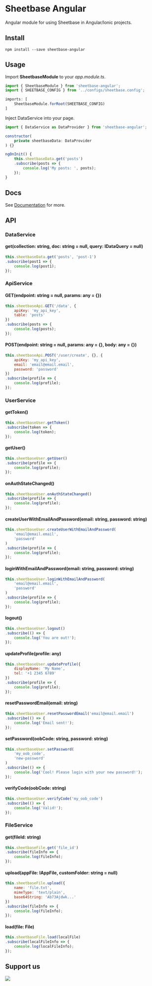 # Sheetbase Angular

Angular module for using Sheetbase in Angular/Ionic projects.

## Install

``npm install --save sheetbase-angular``

## Usage

Import __SheetbaseModule__ to your _app.module.ts_.

```js	
import { SheetbaseModule } from 'sheetbase-angular';
import { SHEETBASE_CONFIG } from '../configs/sheetbase.config';

imports: [
	SheetbaseModule.forRoot(SHEETBASE_CONFIG)
]
```

Inject DataService into your page.

```js
import { DataService as DataProvider } from 'sheetbase-angular';

constructor(
	private sheetbaseData: DataProvider
) {}

ngOnInit() {
	this.sheetbaseData.get('posts')
	.subscribe(posts => {
		console.log('My posts: ', posts);
	});
}
```

## Docs

See [Documentation](https://sheetbase.net/docs) for more.

## API

### DataService

#### get(collection: string, doc: string = null, query: IDataQuery = null)

```js
this.sheetbaseData.get('posts', 'post-1')
.subscribe(post1 => {
	console.log(post1);
});

```

### ApiService

#### GET(endpoint: string = null, params: any = {})

```js
this.sheetbaseApi.GET('/data', {
	apiKey: 'my_api_key',
	table: 'posts'
})
.subscribe(posts => {
	console.log(posts);
});

```

#### POST(endpoint: string = null, params: any = {}, body: any = {})

```js
this.sheetbaseApi.POST('/user/create', {}, {
	apiKey: 'my_api_key',
	email: 'email@email.email',
	password: 'password'
})
.subscribe(profile => {
	console.log(profile);
});

```

### UserService

#### getToken()

```js
this.sheetbaseUser.getToken()
.subscribe(token => {
	console.log(token);
});

```

#### getUser()

```js
this.sheetbaseUser.getUser()
.subscribe(profile => {
	console.log(profile);
});

```

#### onAuthStateChanged()

```js
this.sheetbaseUser.onAuthStateChanged()
.subscribe(profile => {
	console.log(profile);
});

```

#### createUserWithEmailAndPassword(email: string, password: string)

```js
this.sheetbaseUser.createUserWithEmailAndPassword(
	'email@email.email',
	'password'
)
.subscribe(profile => {
	console.log(profile);
});

```

#### loginWithEmailAndPassword(email: string, password: string)

```js
this.sheetbaseUser.loginWithEmailAndPassword(
	'email@email.email',
	'password'
)
.subscribe(profile => {
	console.log(profile);
});

```

#### logout()

```js
this.sheetbaseUser.logout()
.subscribe(() => {
	console.log('You are out!');
});

```

#### updateProfile(profile: any)

```js
this.sheetbaseUser.updateProfile({
	displayName: 'My Name',
	tel: '+1 2345 6789'
})
.subscribe(profile => {
	console.log(profile);
});

```

#### resetPasswordEmail(email: string)

```js
this.sheetbaseUser.resetPasswordEmail('email@email.email')
.subscribe(() => {
	console.log('Email sent!');
});

```

#### setPassword(oobCode: string, password: string)

```js
this.sheetbaseUser.setPassword(
	'my_oob_code',
	'new-password'
)
.subscribe(() => {
	console.log('Cool! Please login with your new password!');
});

```

#### verifyCode(oobCode: string)

```js
this.sheetbaseUser.verifyCode('my_oob_code')
.subscribe(() => {
	console.log('Valid!');
});

```

### FileService

#### get(fileId: string)

```js
this.sheetbaseFile.get('file_id')
.subscribe(fileInfo => {
	console.log(fileInfo);
});

```

#### upload(appFile: IAppFile, customFolder: string = null)

```js
this.sheetbaseFile.upload({
	name: 'file.txt',
	mimeType: 'text/plain',
	base64String: 'Ab73Ajdwk...'
})
.subscribe(fileInfo => {
	console.log(fileInfo);
});

```

#### load(file: File)

```js
this.sheetbaseFile.load(localFile)
.subscribe(localFileInfo => {
	console.log(localFileInfo);
});

```

## Support us
[<img src="https://cloakandmeeple.files.wordpress.com/2017/06/become_a_patron_button3x.png?w=200">](https://www.patreon.com/lamnhan)